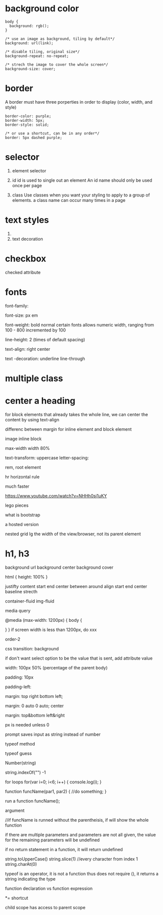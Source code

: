 # background color
```
body {
  background: rgb();
}

/* use an image as background, tiling by default*/
background: url(link);

/* disable tiling, original size*/
background-repeat: no-repeat;

/* strech the image to cover the whole screen*/
background-size: cover;
```
# border
A border must have three porperties in order to display (color, width, and style)
```
border-color: purple;
border-width: 5px;
border-style: solid;

/* or use a shortcut, can be in any order*/
border: 5px dashed purple;
```
# selector
1. element selector

2. id
id is used to single out an element
An id name should only be used once per page

3. class
Use classes when you want your styling to apply to a group of elements. 
a class name can occur many times in a page

# text styles
1. 
2. text decoration


# checkbox 
checked attribute


# fonts
font-family: 

font-size: px em

font-weight: bold normal certain fonts allows numeric width, ranging from 100 - 800 incremented by 100

line-height: 2 (times of default spacing)

text-align: right center

text -decoration: underline line-through


# multiple class


# center a heading
for block elements that already takes the whole line, we can center the content by using text-align

differenc between margin for inline element and block element

image inline block

max-width 
width 80%

text-transform: uppercase
letter-spacing: 

rem, root element

hr horizontal rule

much faster

https://www.youtube.com/watch?v=NHHh0sj1uKY

lego pieces

what is bootstrap

a hosted version 

nested grid
lg the width of the view/browser, not its parent element

# h1, h3


background url
background center
background cover 

html {
    height: 100%
}


justifty content start end center between around
align start end center baseline strecth 


container-fluid
img-fluid

media query 

@media (max-width: 1200px) {
  body {

  }
}
if screen width is less than 1200px, do xxx

order-2

css transition: background

if don't want select option to be the value that is sent, add attribute value 

width: 100px 50% (percentage of the parent body)

padding: 10px

padding-left:

margin: top right bottom left;

margin: 0 auto 0 auto; center

margin: top&bottom left&right

px is needed unless 0

prompt saves input as string instead of number

typeof method

typeof guess 

Number(string)

string.indexOf("")
-1

for loops 
for(var i=0; i<6; i++) {
    console.log(i);
}

function funcName(par1, par2) {
    //do something;
}

run a function
funcName();

argument

//if funcName is runned without the parentheisis, 
if will show the whole function

if there are multiple parameters and parameters are not all given, the value for the remaining parameters will be undefined

if no return statement in a function, it will return undefined

string.toUpperCase()
string.slice(1) //every character from index 1
string.charAt(0)

typeof is an operator, it is not a function thus does not require (), it returns a string indicating the type

function declaration vs function expression


*= shortcut

child scope has access to parent scope